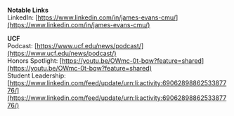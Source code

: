 **Notable Links**  
LinkedIn: [https://www.linkedin.com/in/james-evans-cmu/](https://www.linkedin.com/in/james-evans-cmu/)  
  
**UCF**  
Podcast: [https://www.ucf.edu/news/podcast/](https://www.ucf.edu/news/podcast/)    
Honors Spotlight: [https://youtu.be/OWmc-0t-bqw?feature=shared](https://youtu.be/OWmc-0t-bqw?feature=shared)  
Student Leadership: [https://www.linkedin.com/feed/update/urn:li:activity:6906289886253387776/](https://www.linkedin.com/feed/update/urn:li:activity:6906289886253387776/)
